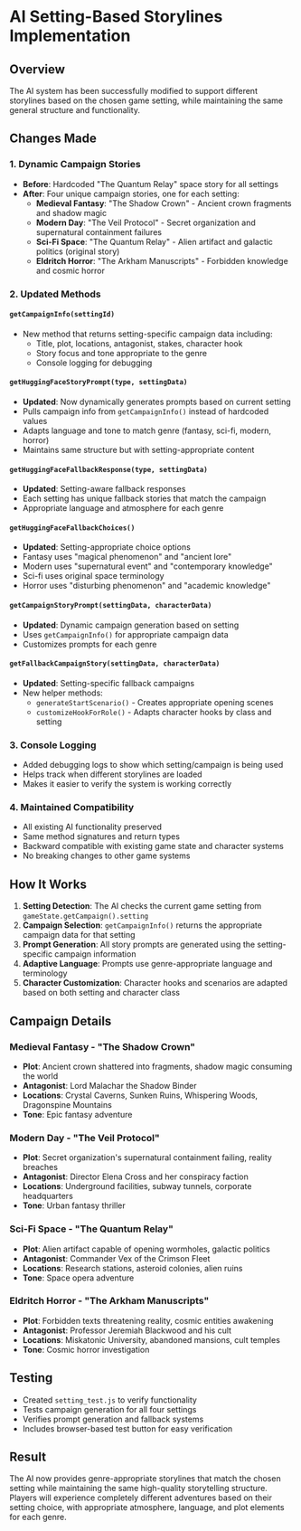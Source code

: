 # AI Setting-Based Storylines Implementation

## Overview
The AI system has been successfully modified to support different storylines based on the chosen game setting, while maintaining the same general structure and functionality.

## Changes Made

### 1. Dynamic Campaign Stories
- **Before**: Hardcoded "The Quantum Relay" space story for all settings
- **After**: Four unique campaign stories, one for each setting:
  - **Medieval Fantasy**: "The Shadow Crown" - Ancient crown fragments and shadow magic
  - **Modern Day**: "The Veil Protocol" - Secret organization and supernatural containment failures
  - **Sci-Fi Space**: "The Quantum Relay" - Alien artifact and galactic politics (original story)
  - **Eldritch Horror**: "The Arkham Manuscripts" - Forbidden knowledge and cosmic horror

### 2. Updated Methods

#### `getCampaignInfo(settingId)`
- New method that returns setting-specific campaign data including:
  - Title, plot, locations, antagonist, stakes, character hook
  - Story focus and tone appropriate to the genre
  - Console logging for debugging

#### `getHuggingFaceStoryPrompt(type, settingData)`
- **Updated**: Now dynamically generates prompts based on current setting
- Pulls campaign info from `getCampaignInfo()` instead of hardcoded values
- Adapts language and tone to match genre (fantasy, sci-fi, modern, horror)
- Maintains same structure but with setting-appropriate content

#### `getHuggingFaceFallbackResponse(type, settingData)`
- **Updated**: Setting-aware fallback responses
- Each setting has unique fallback stories that match the campaign
- Appropriate language and atmosphere for each genre

#### `getHuggingFaceFallbackChoices()`
- **Updated**: Setting-appropriate choice options
- Fantasy uses "magical phenomenon" and "ancient lore"
- Modern uses "supernatural event" and "contemporary knowledge"
- Sci-fi uses original space terminology
- Horror uses "disturbing phenomenon" and "academic knowledge"

#### `getCampaignStoryPrompt(settingData, characterData)`
- **Updated**: Dynamic campaign generation based on setting
- Uses `getCampaignInfo()` for appropriate campaign data
- Customizes prompts for each genre

#### `getFallbackCampaignStory(settingData, characterData)`
- **Updated**: Setting-specific fallback campaigns
- New helper methods:
  - `generateStartScenario()` - Creates appropriate opening scenes
  - `customizeHookForRole()` - Adapts character hooks by class and setting

### 3. Console Logging
- Added debugging logs to show which setting/campaign is being used
- Helps track when different storylines are loaded
- Makes it easier to verify the system is working correctly

### 4. Maintained Compatibility
- All existing AI functionality preserved
- Same method signatures and return types
- Backward compatible with existing game state and character systems
- No breaking changes to other game systems

## How It Works

1. **Setting Detection**: The AI checks the current game setting from `gameState.getCampaign().setting`
2. **Campaign Selection**: `getCampaignInfo()` returns the appropriate campaign data for that setting
3. **Prompt Generation**: All story prompts are generated using the setting-specific campaign information
4. **Adaptive Language**: Prompts use genre-appropriate language and terminology
5. **Character Customization**: Character hooks and scenarios are adapted based on both setting and character class

## Campaign Details

### Medieval Fantasy - "The Shadow Crown"
- **Plot**: Ancient crown shattered into fragments, shadow magic consuming the world
- **Antagonist**: Lord Malachar the Shadow Binder
- **Locations**: Crystal Caverns, Sunken Ruins, Whispering Woods, Dragonspine Mountains
- **Tone**: Epic fantasy adventure

### Modern Day - "The Veil Protocol"
- **Plot**: Secret organization's supernatural containment failing, reality breaches
- **Antagonist**: Director Elena Cross and her conspiracy faction
- **Locations**: Underground facilities, subway tunnels, corporate headquarters
- **Tone**: Urban fantasy thriller

### Sci-Fi Space - "The Quantum Relay"
- **Plot**: Alien artifact capable of opening wormholes, galactic politics
- **Antagonist**: Commander Vex of the Crimson Fleet
- **Locations**: Research stations, asteroid colonies, alien ruins
- **Tone**: Space opera adventure

### Eldritch Horror - "The Arkham Manuscripts"
- **Plot**: Forbidden texts threatening reality, cosmic entities awakening
- **Antagonist**: Professor Jeremiah Blackwood and his cult
- **Locations**: Miskatonic University, abandoned mansions, cult temples
- **Tone**: Cosmic horror investigation

## Testing
- Created `setting_test.js` to verify functionality
- Tests campaign generation for all four settings
- Verifies prompt generation and fallback systems
- Includes browser-based test button for easy verification

## Result
The AI now provides genre-appropriate storylines that match the chosen setting while maintaining the same high-quality storytelling structure. Players will experience completely different adventures based on their setting choice, with appropriate atmosphere, language, and plot elements for each genre.
